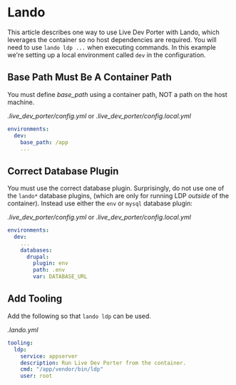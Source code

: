 # Lando

This article describes one way to use Live Dev Porter with Lando, which leverages the container so no host dependencies are required. You will need to use `lando ldp ...` when executing commands. In this example we're setting up a local environment called `dev` in the configuration.

## Base Path Must Be A Container Path

You must define _base_path_ using a container path, NOT a path on the host machine.

_.live_dev_porter/config.yml_ or _.live_dev_porter/config.local.yml_

```yaml
environments:
  dev:
    base_path: /app
    ...
```

## Correct Database Plugin

You must use the correct database plugin. Surprisingly, do not use one of the `lando*` database plugins, (which are only for running LDP _outside_ of the container). Instead use either the `env` or `mysql` database plugin:

_.live_dev_porter/config.yml_ or _.live_dev_porter/config.local.yml_

```yaml
environments:
  dev:
    ...
    databases:
      drupal:
        plugin: env
        path: .env
        var: DATABASE_URL
```

## Add Tooling

Add the following so that `lando ldp` can be used.

_.lando.yml_

```yaml
tooling:
  ldp:
    service: appserver
    description: Run Live Dev Porter from the container.
    cmd: "/app/vendor/bin/ldp"
    user: root
```

